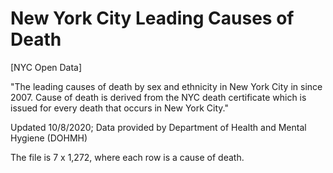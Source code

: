 # New York City Leading Causes of Death

[NYC Open Data]

"The leading causes of death by sex and ethnicity in New York City in since 2007. Cause of death is derived from the NYC death certificate which is issued for every death that occurs in New York City."

Updated 10/8/2020; Data provided by Department of Health and Mental Hygiene (DOHMH)

The file is 7 x 1,272, where each row is a cause of death.

